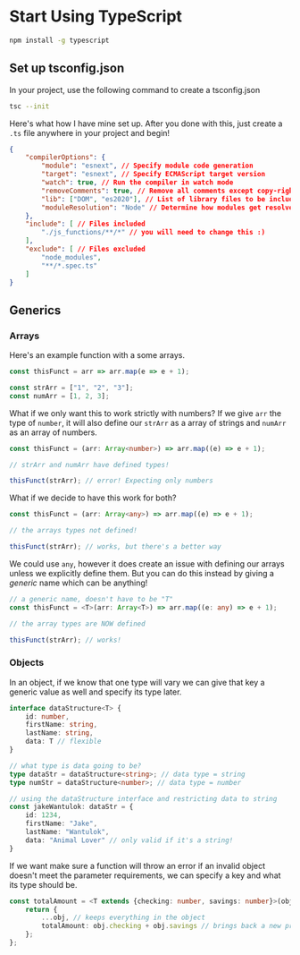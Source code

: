 # Start Using TypeScript

```bash
npm install -g typescript
```
## Set up tsconfig.json

In your project, use the following command to create a tsconfig.json

```bash
tsc --init
```
Here's what how I have mine set up. After you done with this, just create a `.ts` file anywhere in your project and begin!

```json
{
    "compilerOptions": {
        "module": "esnext", // Specify module code generation
        "target": "esnext", // Specify ECMAScript target version
        "watch": true, // Run the compiler in watch mode
        "removeComments": true, // Remove all comments except copy-right header comments beginning with /*!
        "lib": ["DOM", "es2020"], // List of library files to be included in the compilation
        "moduleResolution": "Node" // Determine how modules get resolved
    },
    "include": [ // Files included
        "./js_functions/**/*" // you will need to change this :)
    ],
    "exclude": [ // Files excluded
        "node_modules",
        "**/*.spec.ts"
    ]
}
```

## Generics

### Arrays

Here's an example function with a some arrays.

```js
const thisFunct = arr => arr.map(e => e + 1);

const strArr = ["1", "2", "3"];
const numArr = [1, 2, 3];
```

What if we only want this to work strictly with numbers? If we give `arr` the type of `number`, it will also define our `strArr` as a array of strings and `numArr` as an array of numbers.

```ts
const thisFunct = (arr: Array<number>) => arr.map((e) => e + 1);

// strArr and numArr have defined types!

thisFunct(strArr); // error! Expecting only numbers
```

What if we decide to have this work for both?

```ts
const thisFunct = (arr: Array<any>) => arr.map((e) => e + 1);

// the arrays types not defined!

thisFunct(strArr); // works, but there's a better way
```

We could use `any`, however it does create an issue with defining our arrays unless we explicitly define them. But you can do this instead by giving a *generic* name which can be anything!

```ts
// a generic name, doesn't have to be "T"
const thisFunct = <T>(arr: Array<T>) => arr.map((e: any) => e + 1);

// the array types are NOW defined

thisFunct(strArr); // works!
```

### Objects

In an object, if we know that one type will vary we can give that key a generic value as well and specify its type later. 

```ts
interface dataStructure<T> {
    id: number,
    firstName: string,
    lastName: string,
    data: T // flexible
}

// what type is data going to be?
type dataStr = dataStructure<string>; // data type = string
type numStr = dataStructure<number>; // data type = number

// using the dataStructure interface and restricting data to string
const jakeWantulok: dataStr = {
    id: 1234,
    firstName: "Jake",
    lastName: "Wantulok",
    data: "Animal Lover" // only valid if it's a string!
}
```

If we want make sure a function will throw an error if an invalid object doesn't meet the parameter requirements, we can specify a key and what its type should be.

```ts
const totalAmount = <T extends {checking: number, savings: number}>(obj: T) => {
    return {
        ...obj, // keeps everything in the object
        totalAmount: obj.checking + obj.savings // brings back a new prop with a value
    };
};
```
